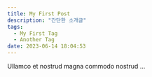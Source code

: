 ```yaml
---
title: My First Post
description: "간단한 소개글"
tags:
  - My First Tag
  - Another Tag
date: 2023-06-14 18:04:53
---
```


Ullamco et nostrud magna commodo nostrud ...
